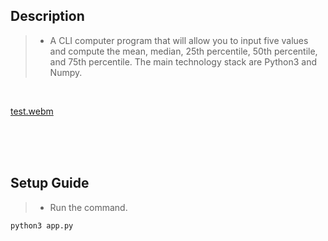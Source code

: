 ## Description
> - A CLI computer program that will allow you to input five values and compute the mean, median, 25th
    percentile, 50th percentile, and 75th percentile. The main technology stack are Python3 and Numpy.

<br />

[test.webm](https://user-images.githubusercontent.com/69438999/204091704-71669fd4-8b49-409b-be54-7b267833a925.webm)

<br />
<br />
<br />



## Setup Guide
> - Run the command.
```bash
python3 app.py
```
